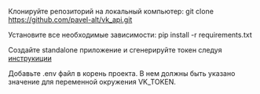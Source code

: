 Клонируйте репозиторий на локальный компьютер: git clone https://github.com/pavel-alt/vk_api.git

Установите все необходимые зависимости: pip install -r requirements.txt

Создайте standalone приложение и сгенерируйте токен следуя [инструкиции](https://vk.com/dev/implicit_flow_user)

Добавьте .env файл в корень проекта. В нем должны быть указано значение для переменной окружения VK_TOKEN.
